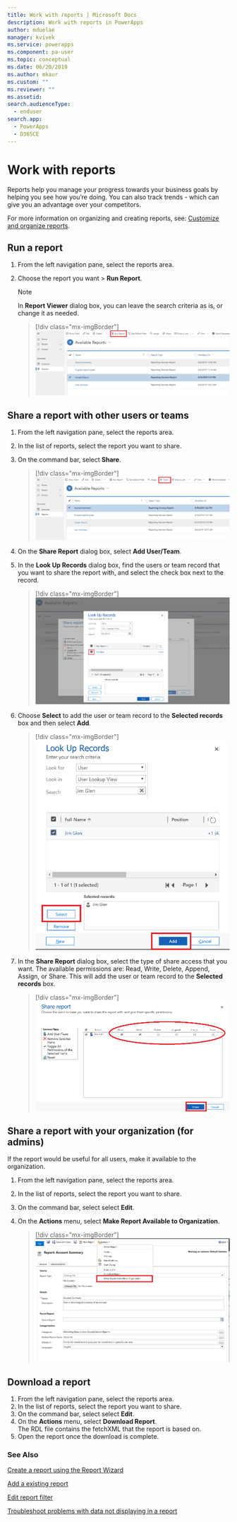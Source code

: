 ```yaml
---
title: Work with reports | Microsoft Docs
description: Work with reports in PowerApps
author: mduelae
manager: kvivek
ms.service: powerapps
ms.component: pa-user
ms.topic: conceptual
ms.date: 06/20/2019
ms.author: mkaur
ms.custom: ""
ms.reviewer: ""
ms.assetid: 
search.audienceType: 
  - enduser
search.app: 
  - PowerApps
  - D365CE
---
```

# Work with reports

Reports help you manage your progress towards your business goals by helping you see how you’re doing. You can also track trends - which can give you an advantage over your competitors.  

For more information on organizing and creating reports, see: [Customize and organize reports](https://docs.microsoft.com/powerapps/maker/model-driven-apps/add-reporting-to-app).
  
## Run a report  
  
1. From the left navigation pane, select the reports area. 
2. Choose the report you want > **Run Report**.  
  
   > [!NOTE]
   >  In **Report Viewer** dialog box, you can leave the search criteria as is, or change it as needed.  
   
   > [!div class="mx-imgBorder"]
   > ![Run a report](media/report-run.png "Run a report")
 
  
## Share a report with other users or teams    

1. From the left navigation pane, select the reports area.  
2. In the list of reports, select the report you want to share.  
3. On the command bar, select **Share**.

   > [!div class="mx-imgBorder"]
   > ![share a report](media/report-share.png "share a report")
  
4. On the **Share Report** dialog box, select **Add User/Team**.    
5. In the **Look Up Records** dialog box, find the users or team record that you want to share the report with, and select the check box next to the record.

   > [!div class="mx-imgBorder"]
   > ![Select user to share a report](media/report-share1.png "Select a user to share report")

6. Choose **Select** to add the user or team record to the **Selected records** box and then select **Add**.

   > [!div class="mx-imgBorder"]
   > ![Add user to share a report](media/report-share2.png "Add user to share report")
  
7. In the **Share Report** dialog box, select the type of share access that you want. The available permissions are: Read, Write, Delete, Append, Assign, or Share. This will add the user or team record to the **Selected records** box.

   > [!div class="mx-imgBorder"]
   > ![Choose share access](media/report-share3.png "Choose share access")
  

## Share a report with your organization (for admins)
 If the report would be useful for all users, make it available to the organization.  

1. From the left navigation pane, select the reports area.  
2. In the list of reports, select the report you want to share.  
3. On the command bar, select select **Edit**.  
4. On the **Actions** menu, select **Make Report Available to Organization**.  
  
   > [!div class="mx-imgBorder"]
   > ![Share report with org](media/report-share4.png "Share report with org")

## Download a report

1. From the left navigation pane, select the reports area. 
2. In the list of reports, select the report you want to share.  
3. On the command bar, select select **Edit**.  
4. On the **Actions** menu, select **Download Report**.  
The RDL file contains the fetchXML that the report is based on.
5. Open the report once the download is complete.





### See Also

[Create a report using the Report Wizard](create-report-with-wizard.md)

[Add a existing report](add-existing-report.md)

[Edit report filter](edit-report-filter.md)

[ Troubleshoot problems with data not displaying in a report ](troubleshoot-reports.md)


